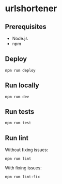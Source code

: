 # urlshortener

## Prerequisites

- Node.js
- npm

## Deploy

```shell
npm run deploy
```

## Run locally

```shell
npm run dev
```

## Run tests

```shell
npm run test
```

## Run lint

Without fixing issues:

```shell
npm run lint
```

With fixing issues:

```shell
npm run lint:fix
```
